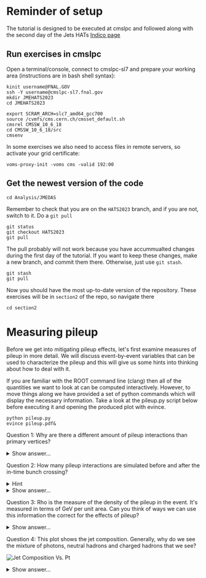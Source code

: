 # Reminder of setup

The tutorial is designed to be executed at cmslpc and followed along with the second day of the Jets HATs [Indico page](https://indico.cern.ch/event/1311545/)

## Run exercises in cmslpc

Open a terminal/console, connect to cmslpc-sl7 and prepare your working area (instructions are in bash shell syntax):

```
kinit username@FNAL.GOV
ssh -Y username@cmslpc-sl7.fnal.gov
mkdir JMEHATS2023
cd JMEHATS2023

export SCRAM_ARCH=slc7_amd64_gcc700
source /cvmfs/cms.cern.ch/cmsset_default.sh
cmsrel CMSSW_10_6_18
cd CMSSW_10_6_18/src
cmsenv
```

In some exercises we also need to access files in remote servers, so activate your grid certificate:
```
voms-proxy-init -voms cms -valid 192:00
```

## Get the newest version of the code

```
cd Analysis/JMEDAS
```

Remember to check that you are on the `HATS2023` branch, and if you are not, switch to it. Do a `git pull`

```
git status
git checkout HATS2023
git pull
```

The pull probably will not work because you have accummualted changes during the first day of the tutorial. If you want to keep these changes, make a new branch, and commit them there. Otherwise, just use `git stash`.

```
git stash
git pull
```

Now you should have the most up-to-date version of the repository. These exercises will be in `section2` of the repo, so navigate there

```
cd section2
```

# Measuring pileup

Before we get into mitigating pileup effects, let's first examine measures of pileup in more detail. We will discuss event-by-event variables that can be used to characterize the pileup and this will give us some hints into thinking about how to deal with it.

If you are familiar with the ROOT command line (clang) then all of the quantities we want to look at can be computed interactively. However, to move things along we have provided a set of python commands which will display the necessary information. Take a look at the pileup.py script below before executing it and opening the produced plot with evince.

```
python pileup.py
evince pileup.pdf&
```

Question 1: Why are there a different amount of pileup interactions than primary vertices?

<details>
<summary>Show answer...</summary>
There is a vertex finding efficiency, which in Run I was about 72%. This means that $N_{PV}\simeq0.72{\cdot}N_{PU}$
</details>

Question 2: How many pileup interactions are simulated before and after the in-time bunch crossing?

<details>
<summary>Hint</summary>
Open the file on the ROOT command line, and scan the tree with 

```
t.Scan("bxns:tnpu:npu")
````
</details>

<details>
<summary>Show answer...</summary>
There are 12 interactions before and 3 after.
</details>

Question 3: Rho is the measure of the density of the pileup in the event. It's measured in terms of GeV per unit area. Can you think of ways we can use this information the correct for the effects of pileup?

<details>
<summary>Show answer...</summary>
From the jet $p_{T}$ simply subtract off the average amount of pileup expected in a jet of that size. Thus $p_{T}^{corr}{\simeq}p_{T}^{reco}-\rho{\cdot}area$
</details>

Question 4: This plot shows the jet composition. Generally, why do we see the mixture of photons, neutral hadrons and charged hadrons that we see?

![Jet Composition Vs. Pt](../notebooks/files/composition_combo_pt_pfpaper_final_v2.png)

<details>
<summary>Show answer...</summary>
A majority of the constituents in a jet come from pions. Pions come in neutral ($\pi^{0}$) and charged ($\pi^{\pm}$) varieties. Naively you would expect the composition to be two thirds charged hadrons and one third neutral hadrons. However, we know that $\pi^{0}$ decays to two photons, which leads to a large photon fraction.
</details>
